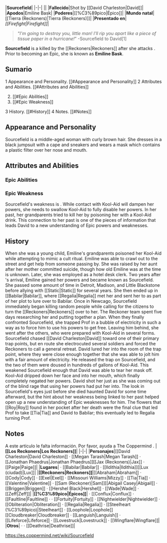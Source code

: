 |**Sourcefield**|
|-|-|
||
|**Fallecido**|Shot by [[David Charleston\|David]]|
|**Apodos**|Emiline Bask|
|**Poderes**|[[%C3%89pico\|Épico]]|
|**Mundo natal**|[[Tierra (Reckoners)\|Tierra (Reckoners)]]|
|**Presentado en**|*[[Firefight\|Firefight]]*|

>“*I'm going to destroy you, little man! I'll rip you apart like a piece of tissue paper in a hurricane!*”
\-Sourcefield to David[1]


**Sourcefield** is a  killed by the [[Reckoners\|Reckoners]] after she attacks . Prior to becoming an Epic, she is known as **Emiline Bask**.

## Sumario

1 Appearance and Personality. [[#Appearance and Personality]] 
2 Attributes and Abilities. [[#Attributes and Abilities]] 

2. [[#Epic Abilities]] 
2. [[#Epic Weakness]] 


3 History. [[#History]] 
4 Notes. [[#Notes]] 


## Appearance and Personality
Sourcefield is a middle-aged woman with curly brown hair. She dresses in a black jumpsuit with a cape and sneakers and wears a mask which contains a plastic filter over her nose and mouth.

## Attributes and Abilities
### Epic Abilities

### Epic Weakness
Sourcefield's weakness is . While contact with Kool-Aid will dampen her powers, she needs to swallow Kool-Aid to fully disable her powers. In her past, her grandparents tried to kill her by poisoning her with a Kool-Aid drink. This connection to her past is one of the pieces of information that leads David to a new understanding of Epic powers and weaknesses.

## History
When she was a young child, Emiline's grandparents poisoned her Kool-Aid while attempting to mimic a cult ritual. Emiline was able to crawl out to the street and get help from someone passing by. She was raised by her aunt after her mother committed suicide, though how old Emiline was at the time is unknown. Later, she was employed as a hotel desk clerk. Two years after 's arrival, Emiline gained her powers and became known as Sourcefield. She passed some amount of time in Detroit, Madison, and Little Blackstone before allying with [[Static\|Static]] for several years. She then ended up in [[Babilar\|Babilar]], where [[Regalia\|Regalia]] met her and sent her to  as part of her plot to lure  over to Babilar.
Once in Newcago, Sourcefield immediately began killing random people while calling for the citizens to turn the [[Reckoners\|Reckoners]] over to her. The Reckoner team spent five days researching her and putting together a plan. When they finally confronted Sourcefield, she trapped Prof in a bubble of electricity in such a way as to force him to use his powers to get free. Leaving him behind, she went after the others, who were prepared with Kool-Aid in several forms. Sourcefield chased [[David Charleston\|David]] toward one of their primary trap points, but en route she electrocuted several  soldiers and forced the Reckoners to call a general retreat. David lured her into the room of the trap point, where they were close enough together that she was able to jolt him with a fair amount of electricity. He released the trap on Sourcefield, and the two of them were doused in hundreds of gallons of Kool-Aid. This weakened Sourcefield enough that David was able to tear her mask off. Kool-Aid dripped down her face and into her mouth, which finally completely negated her powers. David shot her just as she was coming out of the blind rage that using her powers had put her into.
The look in Sourcefield's eyes just before she died haunted David for some time afterward, but the hint about her weakness being linked to her past helped open up a new understanding of Epic weaknesses for him. The flowers that [[Roy\|Roy]] found in her pocket after her death were the final clue that led Prof to take [[Tia\|Tia]] and David to Babilar; this eventually led to Regalia turning Prof.

## Notes

A este artículo le falta información. Por favor, ayuda a The Coppermind .
|**[[Los Reckoners\|Los Reckoners]]**|
|-|-|
|**Personajes**|[[David Charleston\|David Charleston]] · [[Megan Tarash\|Megan Tarash]] · [[Jonathan Phaedrus\|Jonathan Phaedrus]][[Jax (Reckoners)\|Jax]] · [[Paige\|Paige]]|
|**Lugares**| · [[Babilar\|Babilar]] · [[Ildithia\|Ildithia]][[Lux (ciudad)\|Lux]]|
|**[[Reckoners\|Reckoners]]**|[[Abraham\|Abraham]] · [[Cody\|Cody]] · [[Exel\|Exel]] · [[Missouri Williams\|Mizzy]] · [[Tia\|Tia]] · [[Valentine\|Valentine]] · [[Sam (Reckoner)\|Sam]][[Abigail Casey\|Abigail]] · [[Briggen\|Briggen]] · [[Hershel Black\|Hershel]] · [[Wade\|Wade]] · [[Zeff\|Zeff]]|
|**[[%C3%89pico\|Épicos]]**| · [[Conflux\|Conflux]] · [[Faultline\|Faultline]] ·  · [[Fortuity\|Fortuity]] · [[Nightwielder\|Nightwielder]] · [[Obliteration\|Obliteration]] · [[Regalia\|Regalia]] · [[Steelheart (%C3%89pico)\|Steelheart]] · [[Loophole\|Loophole]][[Cloudbreaker\|Cloudbreaker]] · [[Languish\|Languish]] · [[Lifeforce\|Lifeforce]] · [[Lovestruck\|Lovestruck]] · [[Wingflare\|Wingflare]]|
|**Otros**| ·  · [[Deathrise\|Deathrise]]|



https://es.coppermind.net/wiki/Sourcefield